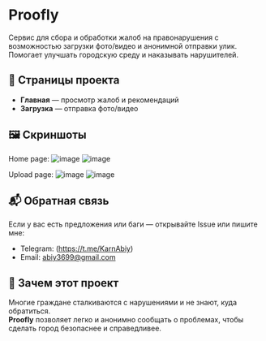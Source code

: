 # Proofly

Сервис для сбора и обработки жалоб на правонарушения с возможностью загрузки фото/видео и анонимной отправки улик. 
Помогает улучшать городскую среду и наказывать нарушителей.


## 🧩 Страницы проекта

- **Главная** — просмотр жалоб и рекомендаций
- **Загрузка** — отправка фото/видео


## 🖼️ Скриншоты
Home page:
![image](https://github.com/user-attachments/assets/8a8e8334-ce8e-4d46-8f9f-c0bd5f1a6bf0)
![image](https://github.com/user-attachments/assets/47e1341b-8b0a-4d6e-a7d0-711a1505addd)

Upload page:
![image](https://github.com/user-attachments/assets/6f07207f-b902-4222-bfc0-3b6c1a996ea8)
![image](https://github.com/user-attachments/assets/908674fd-df73-40b4-8906-1b7ece7dbe59)


## 📬 Обратная связь

Если у вас есть предложения или баги — открывайте Issue или пишите мне:

- Telegram: (https://t.me/KarnAbiy)
- Email: abiy3699@gmail.com


## 🧠 Зачем этот проект

Многие граждане сталкиваются с нарушениями и не знают, куда обратиться.  
**Proofly** позволяет легко и анонимно сообщать о проблемах, чтобы сделать город безопаснее и справедливее.
